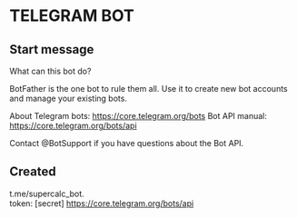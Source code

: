 # TELEGRAM BOT


## Start message

What can this bot do?

BotFather is the one bot to rule them all. Use it to create new bot accounts and manage your existing bots.

About Telegram bots:
https://core.telegram.org/bots
Bot API manual:
https://core.telegram.org/bots/api

Contact @BotSupport if you have questions about the Bot API.

## Created

t.me/supercalc_bot.  
token: [secret]
https://core.telegram.org/bots/api

